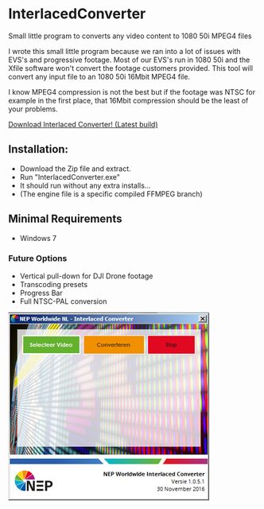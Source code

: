 # InterlacedConverter
Small little program to converts any video content to 1080 50i MPEG4 files

I wrote this small little program because we ran into a lot of issues with EVS's and progressive footage.
Most of our EVS's run in 1080 50i and the Xfile software won't convert the footage customers provided.
This tool will convert any input file to an 1080 50i 16Mbit MPEG4 file.

I know MPEG4 compression is not the best but if the footage was NTSC for example in the first place, that 16Mbit compression should be the least of your problems.

[Download Interlaced Converter! (Latest build)](Builds/InterlacedConverter_Latest.zip)

## Installation:
- Download the Zip file and extract.
- Run "InterlacedConverter.exe"
- It should run without any extra installs...
- (The engine file is a specific compiled FFMPEG branch)

## Minimal Requirements
- Windows 7

### Future Options
- Vertical pull-down for DJI Drone footage
- Transcoding presets
- Progress Bar
- Full NTSC-PAL conversion

![alt tag](https://github.com/MediaSiloNL/InterlacedConverter/blob/master/Readme/InterlacedConverter_1.0.5.1.png)
